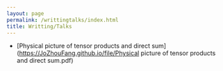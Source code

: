 ```yaml
---
layout: page
permalink: /writtingtalks/index.html
title: Writting/Talks
---
```


- [Physical picture of tensor products and direct sum](https://JoZhouFang.github.io/file/Physical picture of tensor products and direct sum.pdf)


